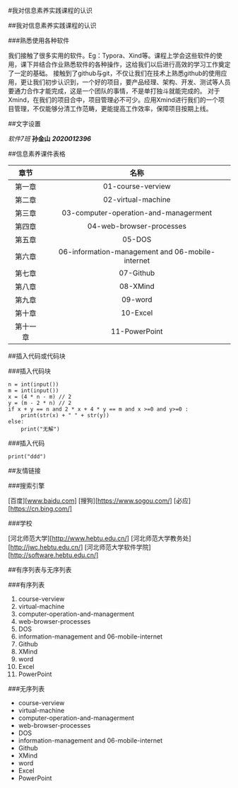 #我对信息素养实践课程的认识  

##我对信息素养实践课程的认识  

###熟悉使用各种软件  

   我们接触了很多实用的软件。Eg：Typora、Xind等。课程上学会这些软件的使用，课下并结合作业熟悉软件的各种操作，这给我们以后进行高效的学习工作奠定了一定的基础。
   接触到了github与git，不仅让我们在技术上熟悉github的使用应用，更让我们初步认识到，一个好的项目，要产品经理、架构、开发、测试等人员要通力合作才能完成，这是一个团队的事情，不是单打独斗就能完成的。
   对于Xmind，在我们的项目合中，项目管理必不可少。应用Xmind进行我们的一个项目管理，不仅能够分清工作范畴，更能提高工作效率，保障项目按期上线。

##文字设置  

*软件7班*  **孙金山** ***2020012396***

##信息素养课件表格  

|   章节   |                       名称                       |
| :------: | :----------------------------------------------: |
|  第一章  |                01-course-verview                 |
|  第二章  |                02-virtual-machine                |
|  第三章  |      03-computer-operation-and-managerment       |
|  第四章  |             04-web-browser-processes             |
|  第五章  |                      05-DOS                      |
|  第六章  | 06-information-management and 06-mobile-internet |
|  第七章  |                    07-Github                     |
|  第八章  |                     08-XMind                     |
|  第九章  |                     09-word                      |
|  第十章  |                     10-Excel                     |
| 第十一章 |                  11-PowerPoint                   |

##插入代码或代码块  

###插入代码块  

```
n = int(input())
m = int(input())
x = (4 * n - m) // 2
y = (m - 2 * n) // 2
if x + y == n and 2 * x + 4 * y == m and x >=0 and y>=0 :
    print(str(x) + " " + str(y))
else:
    print("无解")
```

###插入代码  

`print("ddd")`

##友情链接  

###搜索引擎  

[百度][www.baidu.com]
[搜狗][https://www.sogou.com/]
[必应][https://cn.bing.com/]

###学校  

[河北师范大学][http://www.hebtu.edu.cn/]
[河北师范大学教务处][http://jwc.hebtu.edu.cn/]
[河北师范大学软件学院][http://software.hebtu.edu.cn/]

##有序列表与无序列表  

###有序列表  

1. course-verview
2. virtual-machine
3. computer-operation-and-managerment
4. web-browser-processes
5. DOS
6. information-management and 06-mobile-internet
7. Github
8. XMind
9. word
10. Excel
11. PowerPoint

###无序列表  

+ course-verview
+ virtual-machine
+ computer-operation-and-managerment
+ web-browser-processes
+ DOS
+ information-management and 06-mobile-internet
+ Github
+ XMind
+ word
+ Excel
+ PowerPoint